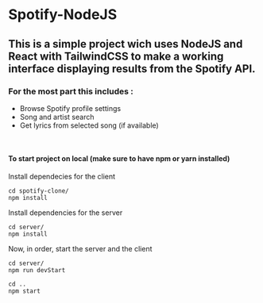 # Spotify-NodeJS

## This is a simple project wich uses NodeJS and React with TailwindCSS to make a working interface displaying results from the Spotify API.
### For the most part this includes :

* Browse Spotify profile settings
* Song and artist search
* Get lyrics from selected song (if available)
<br/>

#### To start project on local (make sure to have npm or yarn installed)
Install dependecies for the client

    cd spotify-clone/
    npm install

Install dependencies for the server

    cd server/
    npm install

Now, in order, start the server and the client

    cd server/
    npm run devStart

    cd ..
    npm start